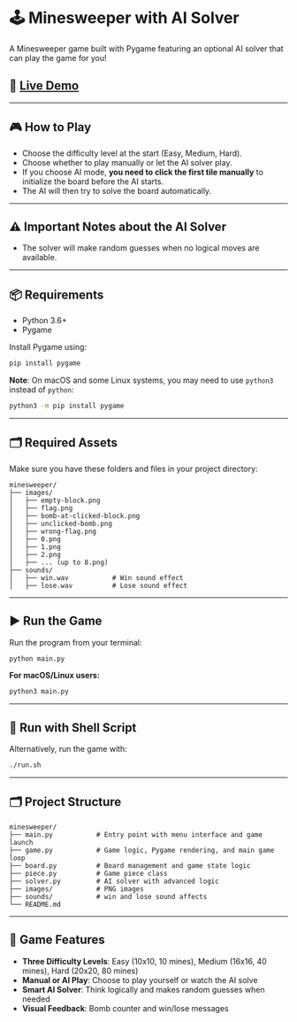 # 🕹️ Minesweeper with AI Solver

A Minesweeper game built with Pygame featuring an optional AI solver that can play the game for you!

## 🌟 **[Live Demo](https://aghasr.github.io/Minesweeper-WithAI/)**

---

## 🎮 How to Play

- Choose the difficulty level at the start (Easy, Medium, Hard).
- Choose whether to play manually or let the AI solver play.
- If you choose AI mode, **you need to click the first tile manually** to initialize the board before the AI starts.
- The AI will then try to solve the board automatically.

---

## ⚠️ Important Notes about the AI Solver

- The solver will make random guesses when no logical moves are available.

---

## 📦 Requirements

- Python 3.6+
- Pygame

Install Pygame using:

```bash
pip install pygame
```

**Note**: On macOS and some Linux systems, you may need to use `python3` instead of `python`:

```bash
python3 -m pip install pygame
```

---

## 🗂️ Required Assets

Make sure you have these folders and files in your project directory:

```text
minesweeper/
├── images/
│   ├── empty-block.png
│   ├── flag.png
│   ├── bomb-at-clicked-block.png
│   ├── unclicked-bomb.png
│   ├── wrong-flag.png
│   ├── 0.png
│   ├── 1.png
│   ├── 2.png
│   ├── ... (up to 8.png)
├── sounds/
│   ├── win.wav           # Win sound effect
│   ├── lose.wav          # Lose sound effect
```

---

## ▶️ Run the Game

Run the program from your terminal:

```bash
python main.py
```

**For macOS/Linux users:**
```bash
python3 main.py
```

---

## 🏃 Run with Shell Script

Alternatively, run the game with:

```bash
./run.sh
```

---

## 🗂️ Project Structure

```text
minesweeper/
├── main.py           # Entry point with menu interface and game launch
├── game.py           # Game logic, Pygame rendering, and main game loop
├── board.py          # Board management and game state logic
├── piece.py          # Game piece class
├── solver.py         # AI solver with advanced logic
├── images/           # PNG images
├── sounds/           # win and lose sound affects
└── README.md         
```

---

## 🎯 Game Features

- **Three Difficulty Levels**: Easy (10x10, 10 mines), Medium (16x16, 40 mines), Hard (20x20, 80 mines)
- **Manual or AI Play**: Choose to play yourself or watch the AI solve
- **Smart AI Solver**: Think logically and makes random guesses when needed
- **Visual Feedback**: Bomb counter and win/lose messages
